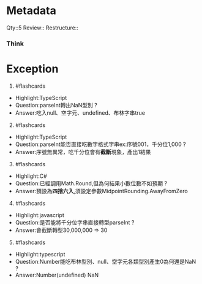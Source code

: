 # Metadata
Qty::5
Review::
Restructure::

### Think


# Exception


1. #flashcards 
- Highlight:TypeScript
- Question:parseInt轉出NaN型別
?
- Answer:吃入null、空字元、undefined、布林字串true

2. #flashcards 
- Highlight:TypeScript
- Question:parseInt能否直接吃數字格式字串ex:序號001，千分位1,000
?
- Answer:序號無異常，吃千分位會有**截斷**現象，產出1結果

3. #flashcards 
- Highlight:C#
- Question:已經調用Math.Round,但為何結果小數位數不如預期
?
- Answer:預設為**四捨六入**,須設定參數MidpointRounding.AwayFromZero

4. #flashcards 
- Highlight:javascript
- Question:是否能將千分位字串直接轉型parseInt
?
- Answer:會截斷轉型30,000,000 => 30

5. #flashcards 
- Highlight:typescript
- Question:Number能吃布林型別、null、空字元各類型別產生0為何還是NaN
?
- Answer:Number(undefined) NaN


